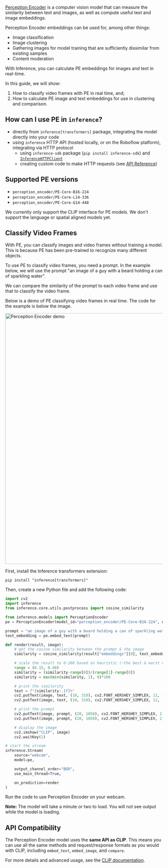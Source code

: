 <a href="https://github.com/facebookresearch/perception_models?tab=readme-ov-file#perception-encoder-pe" target="_blank">Perception Encoder</a> is a computer vision model that can measure the similarity between text and images, as well as compute useful text and image embeddings.

Perception Encoder embeddings can be used for, among other things:

- Image classification
- Image clustering
- Gathering images for model training that are sufficiently dissimilar from existing samples
- Content moderation

With Inference, you can calculate PE embeddings for images and text in real-time.

In this guide, we will show:

1. How to classify video frames with PE in real time, and;
2. How to calculate PE image and text embeddings for use in clustering and comparison.

## How can I use PE in `inference`?

- directly from `inference[transformers]` package, integrating the model directly into your code
- using `inference` HTTP API (hosted locally, or on the Roboflow platform), integrating via HTTP protocol
  - using `inference-sdk` package (`pip install inference-sdk`) and [`InferenceHTTPClient`](../inference_helpers/inference_sdk.md)
  - creating custom code to make HTTP requests (see [API Reference](/api))

## Supported PE versions

- `perception_encoder/PE-Core-B16-224`
- `perception_encoder/PE-Core-L14-336`
- `perception_encoder/PE-Core-G14-448`

We currently only support the CLIP interface for PE models. We don't support the language or spatial aligned models yet.

## Classify Video Frames

With PE, you can classify images and video frames without training a model. This is because PE has been pre-trained to recognize many different objects.

To use PE to classify video frames, you need a prompt. In the example below, we will use the prompt "an image of a guy with a beard holding a can of sparkling water".

We can compare the similarity of the prompt to each video frame and use that to classify the video frame.

Below is a demo of PE classifying video frames in real time. The code for the example is below the image.

<img src="https://storage.googleapis.com/com-roboflow-marketing/inference/pe2.png" alt="Perception Encoder demo" width="800"/>


First, install the Inference transformers extension:

```
pip install "inference[transformers]"
```

Then, create a new Python file and add the following code:

```python
import cv2
import inference
from inference.core.utils.postprocess import cosine_similarity

from inference.models import PerceptionEncoder
pe = PerceptionEncoder(model_id="perception_encoder/PE-Core-B16-224", device="mps")  # `model_id` has default, but here is how to test other versions

prompt = "an image of a guy with a beard holding a can of sparkling water"
text_embedding = pe.embed_text(prompt)

def render(result, image):
    # get the cosine similarity between the prompt & the image
    similarity = cosine_similarity(result["embeddings"][0], text_embedding[0])

    # scale the result to 0-100 based on heuristic (~the best & worst values I've observed)
    range = (0.15, 0.40)
    similarity = (similarity-range[0])/(range[1]-range[0])
    similarity = max(min(similarity, 1), 0)*100

    # print the similarity
    text = f"{similarity:.1f}%"
    cv2.putText(image, text, (10, 310), cv2.FONT_HERSHEY_SIMPLEX, 12, (255, 255, 255), 30)
    cv2.putText(image, text, (10, 310), cv2.FONT_HERSHEY_SIMPLEX, 12, (206, 6, 103), 16)

    # print the prompt
    cv2.putText(image, prompt, (20, 1050), cv2.FONT_HERSHEY_SIMPLEX, 2, (255, 255, 255), 10)
    cv2.putText(image, prompt, (20, 1050), cv2.FONT_HERSHEY_SIMPLEX, 2, (206, 6, 103), 5)

    # display the image
    cv2.imshow("CLIP", image)
    cv2.waitKey(1)

# start the stream
inference.Stream(
    source="webcam",
    model=pe,

    output_channel_order="BGR",
    use_main_thread=True,

    on_prediction=render
)
```

Run the code to use Perception Encoder on your webcam.

**Note:** The model will take a minute or two to load. You will not see output while the model is loading.

## API Compatibility

The Perception Encoder model uses the **same API as CLIP**. This means you can use all the same methods and request/response formats as you would with CLIP, including `embed_text`, `embed_image`, and `compare`.

For more details and advanced usage, see the [CLIP documentation](./clip.md).

